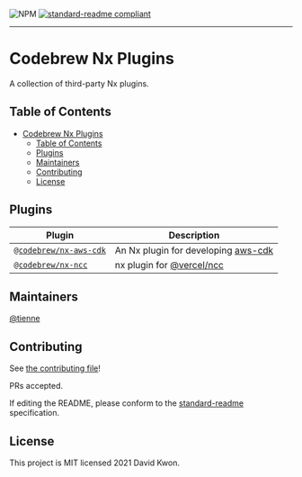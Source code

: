 ![NPM](https://img.shields.io/npm/l/@codebrew/nx-aws-cdk)
[![standard-readme compliant](https://img.shields.io/badge/standard--readme-OK-green.svg?style=flat-square)](https://github.com/RichardLitt/standard-readme)

<hr>

# Codebrew Nx Plugins

A collection of third-party Nx plugins.

## Table of Contents

- [Codebrew Nx Plugins](#codebrew-nx-plugins)
  - [Table of Contents](#table-of-contents)
  - [Plugins](#plugins)
  - [Maintainers](#maintainers)
  - [Contributing](#contributing)
  - [License](#license)

## Plugins

| Plugin                                                    | Description                                                                                   |
| --------------------------------------------------------- | --------------------------------------------------------------------------------------------- |
| [`@codebrew/nx-aws-cdk`](./packages/nx-aws-cdk/README.md) | An Nx plugin for developing [aws-cdk](https://docs.aws.amazon.com/cdk/latest/guide/home.html) |
| [`@codebrew/nx-ncc`](./packages/nx-ncc/README.md)         | nx plugin for [@vercel/ncc](https://github.com/vercel/ncc)                                    |

## Maintainers

[@tienne](https://github.com/tienne)

## Contributing

See [the contributing file](CONTRIBUTING.md)!

PRs accepted.

If editing the README, please conform to the [standard-readme](https://github.com/RichardLitt/standard-readme) specification.

## License

This project is MIT licensed 2021 David Kwon.
